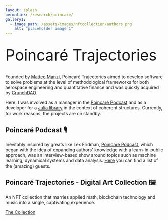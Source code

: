 ```yaml
---
layout: splash
permalink: /research/poincare/
gallery1:
  - image_path: /assets/images/nftcollection/authors.png
    alt: "placeholder image 1"
---
```

<html lang="en">
<br>
<font size="12"> Poincaré Trajectories </font>
<br> <br>
</html>

Founded by [Matteo Manzi](https://github.com/matteoettam09), Poincaré Trajectories aimed to develop software to solve problems at the level of methodological frameworks for both aerospace engineering and quantitative finance and was quickly acquired by [CrunchDAO](https://www.crunchdao.com).  

Here, I was involved as a manager in the [Poincaré Podcast](https://open.spotify.com/show/5sEto8EKtIeEC4QkgBYmPi?si=8876c3938c1d40eb) and as a developer for a [Julia library](https://github.com/matteoettam09/FTLE.jl) in the context of coherent structures. Currently, for work reasons, the projects are on standby. 

## Poincaré Podcast 🎙
Inevitably inspired by greats like Lex Fridman, [Poincaré Podcast](https://open.spotify.com/show/5sEto8EKtIeEC4QkgBYmPi?si=8876c3938c1d40eb), which began with the idea of expanding authors' knowledge with a learn-in-public approach, was an interview-based show around topics such as machine learning, dynamical systems and data analysis.  [Here](../poincare/pp_list) you can find a list of the (amazing) guests.

## Poincaré Trajectories - Digital Art Collection 🖼

An NFT collection that marries applied math, blockchain technology and music into a single, captivating experience. 

[The Collection](../poincare/collection)
